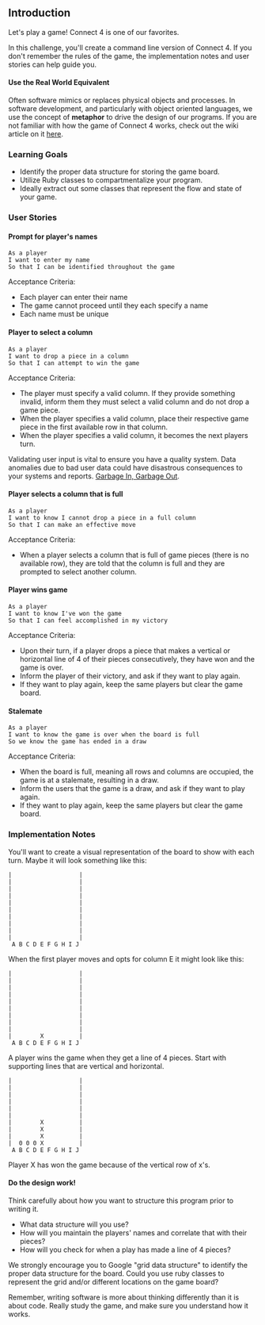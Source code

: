 ## Introduction

Let's play a game! Connect 4 is one of our favorites.

In this challenge, you'll create a command line version of Connect 4. If you
don't remember the rules of the game, the implementation notes and user stories
can help guide you.

#### Use the Real World Equivalent

Often software mimics or replaces physical objects and processes. In software
development, and particularly with object oriented languages, we use the concept
of **metaphor** to drive the design of our programs. If you are not familiar
with how the game of Connect 4 works, check out the wiki article on it
[here](https://en.wikipedia.org/wiki/Connect_Four).

### Learning Goals

* Identify the proper data structure for storing the game board.
* Utilize Ruby classes to compartmentalize your program.
* Ideally extract out some classes that represent the flow and state of your
  game.

### User Stories

#### Prompt for player's names

```no-highlight
As a player
I want to enter my name
So that I can be identified throughout the game
```

Acceptance Criteria:

* Each player can enter their name
* The game cannot proceed until they each specify a name
* Each name must be unique

#### Player to select a column

```no-highlight
As a player
I want to drop a piece in a column
So that I can attempt to win the game
```

Acceptance Criteria:

* The player must specify a valid column. If they provide something invalid,
  inform them they must select a valid column and do not drop a game piece.
* When the player specifies a valid column, place their respective game piece in
  the first available row in that column.
* When the player specifies a valid column, it becomes the next players turn.

Validating user input is vital to ensure you have a quality system.
Data anomalies due to bad user data could have disastrous consequences to your
systems and reports. [Garbage In, Garbage Out](http://en.wikipedia.org/wiki/Garbage_in,_garbage_out).

#### Player selects a column that is full

```no-highlight
As a player
I want to know I cannot drop a piece in a full column
So that I can make an effective move
```

Acceptance Criteria:

* When a player selects a column that is full of game pieces (there is no
  available row), they are told that the column is full and they
  are prompted to select another column.

#### Player wins game

```no-highlight
As a player
I want to know I've won the game
So that I can feel accomplished in my victory
```

Acceptance Criteria:

* Upon their turn, if a player drops a piece that makes a vertical or horizontal
  line of 4 of their pieces consecutively, they have won and the game is over.
* Inform the player of their victory, and ask if they want to play again.
* If they want to play again, keep the same players but clear the game board.

#### Stalemate

```no-highlight
As a player
I want to know the game is over when the board is full
So we know the game has ended in a draw
```

Acceptance Criteria:

* When the board is full, meaning all rows and columns are occupied, the game
  is at a stalemate, resulting in a draw.
* Inform the users that the game is a draw, and ask if they want to play again.
* If they want to play again, keep the same players but clear the game board.

### Implementation Notes

You'll want to create a visual representation of the board to show with each
turn. Maybe it will look something like this:

```no-highlight
|                   |
|                   |
|                   |
|                   |
|                   |
|                   |
|                   |
|                   |
|                   |
|                   |
 A B C D E F G H I J
 ```

 When the first player moves and opts for column E it might look like this:

```no-highlight
|                   |
|                   |
|                   |
|                   |
|                   |
|                   |
|                   |
|                   |
|                   |
|        X          |
 A B C D E F G H I J
 ```

 A player wins the game when they get a line of 4 pieces. Start with supporting
 lines that are vertical and horizontal.

```no-highlight
|                   |
|                   |
|                   |
|                   |
|                   |
|                   |
|        X          |
|        X          |
|        X          |
|  0 0 0 X          |
 A B C D E F G H I J
 ```

Player X has won the game because of the vertical row of x's.

#### Do the design work!

Think carefully about how you want to structure this program prior to writing it.

* What data structure will you use?
* How will you maintain the players' names and correlate that with their pieces?
* How will you check for when a play has made a line of 4 pieces?

We strongly encourage you to Google "grid data structure" to identify the proper
data structure for the board. Could you use ruby classes to represent the grid
and/or different locations on the game board?

Remember, writing software is more about thinking differently than it is about
code. Really study the game, and make sure you understand how it works.
